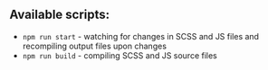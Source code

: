 ## Available scripts:

- `npm run start` - watching for changes in SCSS and JS files and recompiling output files upon changes
- `npm run build` - compiling SCSS and JS source files